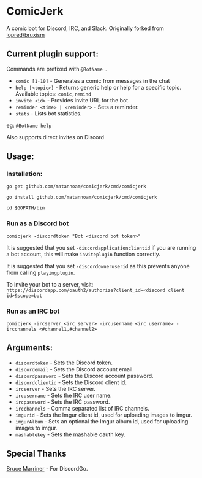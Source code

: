 # ComicJerk
A comic bot for Discord, IRC, and Slack. Originally forked from [iopred/bruxism](https://github.com/iopred/bruxism)

## Current plugin support:

Commands are prefixed with `@BotName `.

* `comic [1-10]` - Generates a comic from messages in the chat
* `help [<topic>]` - Returns generic help or help for a specific topic. Available topics: `comic,remind`
* `invite <id>` - Provides invite URL for the bot.
* `reminder <time> | <reminder>` - Sets a reminder.
* `stats` - Lists bot statistics.

eg: `@BotName help`

Also supports direct invites on Discord

## Usage:

### Installation:

`go get github.com/matannoam/comicjerk/cmd/comicjerk`

`go install github.com/matannoam/comicjerk/cmd/comicjerk`

`cd $GOPATH/bin`

### Run as a Discord bot

`comicjerk -discordtoken "Bot <discord bot token>"`

It is suggested that you set `-discordapplicationclientid` if you are running a bot account, this will make `inviteplugin` function correctly.

It is suggested that you set `-discordowneruserid` as this prevents anyone from calling `playingplugin`.

To invite your bot to a server, visit: `https://discordapp.com/oauth2/authorize?client_id=<discord client id>&scope=bot`

### Run as an IRC bot

`comicjerk -ircserver <irc server> -ircusername <irc username> -ircchannels <#channel1,#channel2>`

## Arguments:

* `discordtoken` - Sets the Discord token.
* `discordemail` - Sets the Discord account email.
* `discordpassword` - Sets the Discord account password.
* `discordclientid` - Sets the Discord client id.
* `ircserver` - Sets the IRC server.
* `ircusername` - Sets the IRC user name.
* `ircpassword` - Sets the IRC password.
* `ircchannels` - Comma separated list of IRC channels.
* `imgurid` - Sets the Imgur client id, used for uploading images to imgur.
* `imgurAlbum` - Sets an optional the Imgur album id, used for uploading images to imgur.
* `mashablekey` - Sets the mashable oauth key.

## Special Thanks

[Bruce Marriner](https://github.com/bwmarrin/discordgo) - For DiscordGo.
